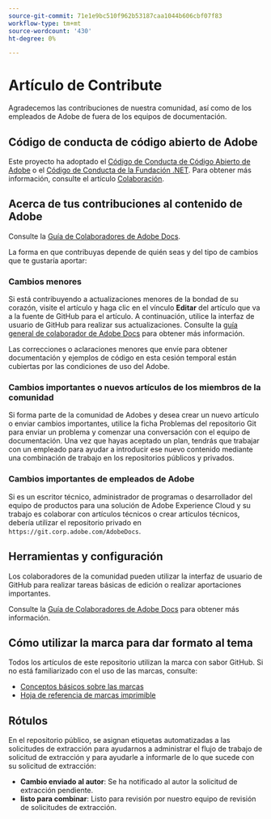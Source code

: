 ```yaml
---
source-git-commit: 71e1e9bc510f962b53187caa1044b606cbf07f83
workflow-type: tm+mt
source-wordcount: '430'
ht-degree: 0%

---
```

# Artículo de Contribute

Agradecemos las contribuciones de nuestra comunidad, así como de los empleados de Adobe de fuera de los equipos de documentación.

## Código de conducta de código abierto de Adobe

Este proyecto ha adoptado el [Código de Conducta de Código Abierto de Adobe](code-of-conduct.md) o el [ Código de Conducta de la Fundación .NET](https://dotnetfoundation.org/code-of-conduct). Para obtener más información, consulte el artículo [Colaboración](contributing.md).

## Acerca de tus contribuciones al contenido de Adobe

Consulte la [Guía de Colaboradores de Adobe Docs](https://docs.adobe.com/content/help/en/contributor/contributor-guide/introduction.html).

La forma en que contribuyas depende de quién seas y del tipo de cambios que te gustaría aportar:

### Cambios menores

Si está contribuyendo a actualizaciones menores de la bondad de su corazón, visite el artículo y haga clic en el vínculo **Editar** del artículo que va a la fuente de GitHub para el artículo. A continuación, utilice la interfaz de usuario de GitHub para realizar sus actualizaciones. Consulte la [guía general de colaborador de Adobe Docs](https://docs.adobe.com/content/help/en/contributor/contributor-guide/introduction.html) para obtener más información.

Las correcciones o aclaraciones menores que envíe para obtener documentación y ejemplos de código en esta cesión temporal están cubiertas por las condiciones de uso del Adobe.

### Cambios importantes o nuevos artículos de los miembros de la comunidad

Si forma parte de la comunidad de Adobes y desea crear un nuevo artículo o enviar cambios importantes, utilice la ficha Problemas del repositorio Git para enviar un problema y comenzar una conversación con el equipo de documentación. Una vez que hayas aceptado un plan, tendrás que trabajar con un empleado para ayudar a introducir ese nuevo contenido mediante una combinación de trabajo en los repositorios públicos y privados.

<!--
If you submit a pull request with significant changes to documentation and code examples, you'll see a message in the pull request asking you to submit an online contribution license agreement (CLA). We need you to complete the online form before we can review your pull request.
-->

### Cambios importantes de empleados de Adobe

Si es un escritor técnico, administrador de programas o desarrollador del equipo de productos para una solución de Adobe Experience Cloud y su trabajo es colaborar con artículos técnicos o crear artículos técnicos, debería utilizar el repositorio privado en `https://git.corp.adobe.com/AdobeDocs`.

<!--Employees from other parts of the Adobe world should use the public repo for minor updates.-->

## Herramientas y configuración

Los colaboradores de la comunidad pueden utilizar la interfaz de usuario de GitHub para realizar tareas básicas de edición o realizar aportaciones importantes.

Consulte la [Guía de Colaboradores de Adobe Docs](https://docs.adobe.com/content/help/en/contributor/contributor-guide/introduction.html) para obtener más información.

## Cómo utilizar la marca para dar formato al tema

Todos los artículos de este repositorio utilizan la marca con sabor GitHub. Si no está familiarizado con el uso de las marcas, consulte:

* [Conceptos básicos sobre las marcas](https://help.github.com/articles/getting-started-with-writing-and-formatting-on-github/)
* [Hoja de referencia de marcas imprimible](https://guides.github.com/pdfs/markdown-cheatsheet-online.pdf)

## Rótulos

En el repositorio público, se asignan etiquetas automatizadas a las solicitudes de extracción para ayudarnos a administrar el flujo de trabajo de solicitud de extracción y para ayudarle a informarle de lo que sucede con su solicitud de extracción:

* **Cambio enviado al autor**: Se ha notificado al autor la solicitud de extracción pendiente.
* **listo para combinar**: Listo para revisión por nuestro equipo de revisión de solicitudes de extracción.
